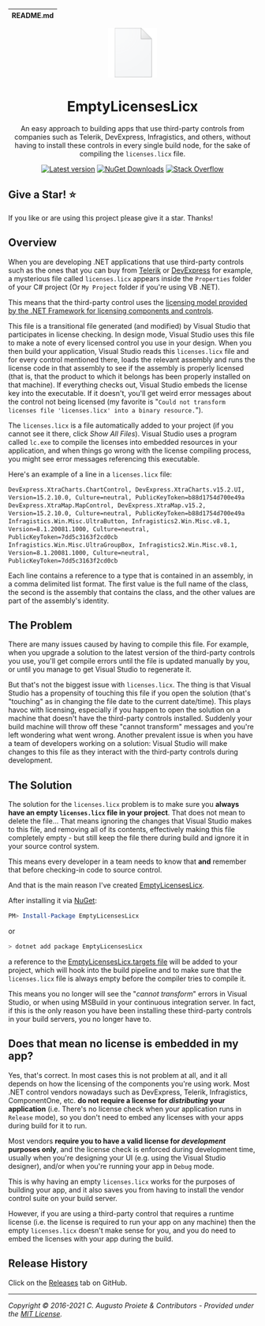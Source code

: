 | README.md |
|:---|

<div align="center">

<img src="img/empty-licenses-licx.png" alt="EmptyLicensesLicx" width="100" />

</div>

<h1 align="center">EmptyLicensesLicx</h1>
<div align="center">

An easy approach to building apps that use third-party controls from companies such as Telerik, DevExpress, Infragistics, and others, without having to install these controls in every single build node, for the sake of compiling the `licenses.licx` file.

[![Latest version](https://img.shields.io/nuget/v/EmptyLicensesLicx.svg)](https://www.nuget.org/packages/EmptyLicensesLicx) [![NuGet Downloads](https://img.shields.io/nuget/dt/EmptyLicensesLicx.svg)](https://www.nuget.org/packages/EmptyLicensesLicx) [![Stack Overflow](https://img.shields.io/badge/stack%20overflow-licenses.licx-orange.svg)](http://stackoverflow.com/questions/tagged/licenses.licx)

</div>

## Give a Star! :star:

If you like or are using this project please give it a star. Thanks!

## Overview

When you are developing .NET applications that use third-party controls such as the ones that you can buy from [Telerik](https://www.telerik.com) or [DevExpress](https://www.devexpress.com) for example, a mysterious file called `licenses.licx` appears inside the `Properties` folder of your C# project (Or `My Project` folder if you're using VB .NET).

This means that the third-party control uses the [licensing model provided by the .NET Framework for licensing components and controls](https://docs.microsoft.com/en-us/previous-versions/fe8b1eh9(v=vs.140)).

This file is a transitional file generated (and modified) by Visual Studio that participates in license checking. In design mode, Visual Studio uses this file to make a note of every licensed control you use in your design. When you then build your application, Visual Studio reads this `licenses.licx` file and for every control mentioned there, loads the relevant assembly and runs the license code in that assembly to see if the assembly is properly licensed (that is, that the product to which it belongs has been properly installed on that machine). If everything checks out, Visual Studio embeds the license key into the executable. If it doesn't, you'll get weird error messages about the control not being licensed (my favorite is "`Could not transform licenses file 'licenses.licx' into a binary resource.`").

The `licenses.licx` is a file automatically added to your project (if you cannot see it there, click _Show All Files_). Visual Studio uses a program called `lc.exe` to compile the licenses into embedded resources in your application, and when things go wrong with the license compiling process, you might see error messages referencing this executable.

Here's an example of a line in a `licenses.licx` file:

```
DevExpress.XtraCharts.ChartControl, DevExpress.XtraCharts.v15.2.UI, Version=15.2.10.0, Culture=neutral, PublicKeyToken=b88d1754d700e49a
DevExpress.XtraMap.MapControl, DevExpress.XtraMap.v15.2, Version=15.2.10.0, Culture=neutral, PublicKeyToken=b88d1754d700e49a
Infragistics.Win.Misc.UltraButton, Infragistics2.Win.Misc.v8.1, Version=8.1.20081.1000, Culture=neutral, PublicKeyToken=7dd5c3163f2cd0cb
Infragistics.Win.Misc.UltraGroupBox, Infragistics2.Win.Misc.v8.1, Version=8.1.20081.1000, Culture=neutral, PublicKeyToken=7dd5c3163f2cd0cb
```

Each line contains a reference to a type that is contained in an assembly, in a comma delimited list format. The first value is the full name of the class, the second is the assembly that contains the class, and the other values are part of the assembly's identity.

## The Problem

There are many issues caused by having to compile this file. For example, when you upgrade a solution to the latest version of the third-party controls you use, you'll get compile errors until the file is updated manually by you, or until you manage to get Visual Studio to regenerate it.

But that's not the biggest issue with `licenses.licx`. The thing is that Visual Studio has a propensity of touching this file if you open the solution (that's "touching" as in changing the file date to the current date/time). This plays havoc with licensing, especially if you happen to open the solution on a machine that doesn't have the third-party controls installed. Suddenly your build machine will throw off these "cannot transform" messages and you're left wondering what went wrong. Another prevalent issue is when you have a team of developers working on a solution: Visual Studio will make changes to this file as they interact with the third-party controls during development.

## The Solution

The solution for the `licenses.licx` problem is to make sure you **always have an empty `licenses.licx` file in your project**. That does not mean to delete the file... That means ignoring the changes that Visual Studio makes to this file, and removing all of its contents, effectively making this file completely empty - but still keep the file there during build and ignore it in your source control system.

This means every developer in a team needs to know that **and** remember that before checking-in code to source control.

And that is the main reason I've created [EmptyLicensesLicx](https://augustoproiete.github.io/EmptyLicensesLicx).

After installing it via [NuGet](https://www.nuget.org/packages/EmptyLicensesLicx):

```powershell
PM> Install-Package EmptyLicensesLicx
```
or
```powershell
> dotnet add package EmptyLicensesLicx
```
a reference to the [EmptyLicensesLicx.targets file](https://github.com/augustoproiete/EmptyLicensesLicx/blob/master/src/build/EmptyLicensesLicx.targets) will be added to your project, which will hook into the build pipeline and to make sure that the `licenses.licx` file is always empty before the compiler tries to compile it.

This means you no longer will see the "_cannot transform_" errors in Visual Studio, or when using MSBuild in your continuous integration server. In fact, if this is the only reason you have been installing these third-party controls in your build servers, you no longer have to.

## Does that mean no license is embedded in my app?

Yes, that's correct. In most cases this is not problem at all, and it all depends on how the licensing of the components you're using work. Most .NET control vendors nowadays such as DevExpress, Telerik, Infragistics, ComponentOne, etc. **do not require a license for _distributing_ your application** (i.e. There's no license check when your application runs in `Release` mode), so you don't need to embed any licenses with your apps during build for it to run.

Most vendors **require you to have a valid license for _development_ purposes only**, and the license check is enforced during development time, usually when you're designing your UI (e.g. using the Visual Studio designer), and/or when you're running your app in `Debug` mode.

This is why having an empty `licenses.licx` works for the purposes of building your app, and it also saves you from having to install the vendor control suite on your build server.

However, if you are using a third-party control that requires a runtime license (i.e. the license is required to run your app on any machine) then the empty `licenses.licx` doesn't make sense for you, and you do need to embed the licenses with your app during the build.

## Release History

Click on the [Releases](https://github.com/augustoproiete/EmptyLicensesLicx/releases) tab on GitHub.

---

_Copyright &copy; 2016-2021 C. Augusto Proiete & Contributors - Provided under the [MIT License](LICENSE)._

